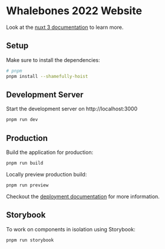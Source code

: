 # Whalebones 2022 Website

Look at the [nuxt 3 documentation](https://v3.nuxtjs.org) to learn more.

## Setup

Make sure to install the dependencies:

```bash
# pnpm
pnpm install --shamefully-hoist
```

## Development Server

Start the development server on http://localhost:3000

```bash
pnpm run dev
```

## Production

Build the application for production:

```bash
pnpm run build
```

Locally preview production build:

```bash
pnpm run preview
```

Checkout the [deployment documentation](https://v3.nuxtjs.org/guide/deploy/presets) for more information.

## Storybook

To work on components in isolation using Storybook:

```bash
pnpm run storybook
```
